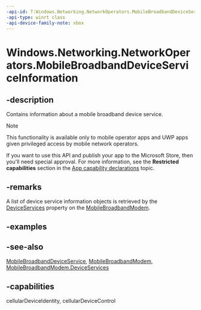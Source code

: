 ```yaml
---
-api-id: T:Windows.Networking.NetworkOperators.MobileBroadbandDeviceServiceInformation
-api-type: winrt class
-api-device-family-note: xbox
---
```


<!-- Class syntax.
public class MobileBroadbandDeviceServiceInformation : Windows.Networking.NetworkOperators.IMobileBroadbandDeviceServiceInformation
-->

# Windows.Networking.NetworkOperators.MobileBroadbandDeviceServiceInformation

## -description
Contains information about a mobile broadband device service.

> [!NOTE]
> This functionality is available only to mobile operator apps and UWP apps given privileged access by mobile network operators.
> 
> If you want to use this API and publish your app to the Microsoft Store, then you'll need special approval. For more information, see the **Restricted capabilities** section in the [App capability declarations](/windows/uwp/packaging/app-capability-declarations#restricted-capabilities) topic. 

## -remarks
A list of device service information objects is retrieved by the [DeviceServices](mobilebroadbandmodem_deviceservices.md) property on the [MobileBroadbandModem](mobilebroadbandmodem.md).

## -examples

## -see-also
[MobileBroadbandDeviceService](mobilebroadbanddeviceservice.md), [MobileBroadbandModem](mobilebroadbandmodem.md), [MobileBroadbandModem.DeviceServices](mobilebroadbandmodem_deviceservices.md)
## -capabilities
cellularDeviceIdentity, cellularDeviceControl
